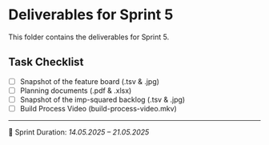 # Deliverables for Sprint 5

This folder contains the deliverables for Sprint 5.

## Task Checklist

-   [ ] Snapshot of the feature board (.tsv & .jpg)
-   [ ] Planning documents (.pdf & .xlsx)
-   [ ] Snapshot of the imp-squared backlog (.tsv & .jpg)
-   [ ] Build Process Video (build-process-video.mkv)

---

📅 Sprint Duration: _14.05.2025 – 21.05.2025_
